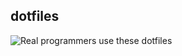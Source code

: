 ## dotfiles

![Real programmers use these dotfiles](http://imgs.xkcd.com/comics/real_programmers.png)
